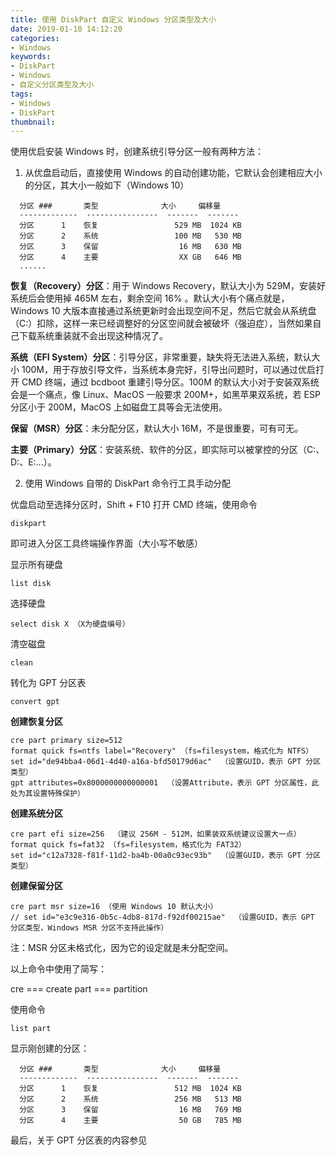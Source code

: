 ```yaml
---
title: 使用 DiskPart 自定义 Windows 分区类型及大小
date: 2019-01-10 14:12:20
categories:
- Windows
keywords:
- DiskPart
- Windows
- 自定义分区类型及大小
tags:
- Windows
- DiskPart
thumbnail:
---
```


使用优启安装 Windows 时，创建系统引导分区一般有两种方法：

1. 从优盘启动后，直接使用 Windows 的自动创建功能，它默认会创建相应大小的分区，其大小一般如下（Windows 10）

```
  分区 ###       类型              大小     偏移量
  -------------  ----------------  -------  -------
  分区      1    恢复                 529 MB  1024 KB
  分区      2    系统                 100 MB   530 MB
  分区      3    保留                  16 MB   630 MB
  分区      4    主要                  XX GB   646 MB
  ......
```

**恢复（Recovery）分区**：用于 Windows Recovery，默认大小为 529M，安装好系统后会使用掉 465M 左右，剩余空间 16% 。默认大小有个痛点就是，Windows 10 大版本直接通过系统更新时会出现空间不足，然后它就会从系统盘（C:）扣除，这样一来已经调整好的分区空间就会被破坏（强迫症），当然如果自己下载系统重装就不会出现这种情况了。

**系统（EFI System）分区**：引导分区，非常重要，缺失将无法进入系统，默认大小 100M，用于存放引导文件，当系统本身完好，引导出问题时，可以通过优启打开 CMD 终端，通过 bcdboot 重建引导分区。100M 的默认大小对于安装双系统会是一个痛点，像 Linux、MacOS 一般要求 200M+，如黑苹果双系统，若 ESP 分区小于 200M，MacOS 上如磁盘工具等会无法使用。

**保留（MSR）分区**：未分配分区，默认大小 16M，不是很重要，可有可无。

**主要（Primary）分区**：安装系统、软件的分区，即实际可以被掌控的分区（C:、D:、E:...）。

2. 使用 Windows 自带的 DiskPart 命令行工具手动分配

优盘启动至选择分区时，Shift + F10 打开 CMD 终端，使用命令

```
diskpart
```
即可进入分区工具终端操作界面（大小写不敏感）

显示所有硬盘

```
list disk
```

选择硬盘

```
select disk X （X为硬盘编号）
```

清空磁盘

```
clean
```

转化为 GPT 分区表

```
convert gpt
```

**创建恢复分区**

```
cre part primary size=512
format quick fs=ntfs label="Recovery" （fs=filesystem，格式化为 NTFS）
set id="de94bba4-06d1-4d40-a16a-bfd50179d6ac"  （设置GUID，表示 GPT 分区类型）
gpt attributes=0x8000000000000001  （设置Attribute，表示 GPT 分区属性，此处为其设置特殊保护）
```

**创建系统分区**

```
cre part efi size=256  （建议 256M - 512M，如果装双系统建议设置大一点）
format quick fs=fat32 （fs=filesystem，格式化为 FAT32）
set id="c12a7328-f81f-11d2-ba4b-00a0c93ec93b"  （设置GUID，表示 GPT 分区类型）
```

**创建保留分区**

```
cre part msr size=16 （使用 Windows 10 默认大小）
// set id="e3c9e316-0b5c-4db8-817d-f92df00215ae"  （设置GUID，表示 GPT 分区类型，Windows MSR 分区不支持此操作）
```

注：MSR 分区未格式化，因为它的设定就是未分配空间。

以上命令中使用了简写：

cre === create
part === partition

使用命令

```
list part
```
显示刚创建的分区：

```
  分区 ###       类型              大小     偏移量
  -------------  ----------------  -------  -------
  分区      1    恢复                 512 MB  1024 KB
  分区      2    系统                 256 MB   513 MB
  分区      3    保留                  16 MB   769 MB
  分区      4    主要                  50 GB   785 MB
```

最后，关于 GPT 分区表的内容参见
